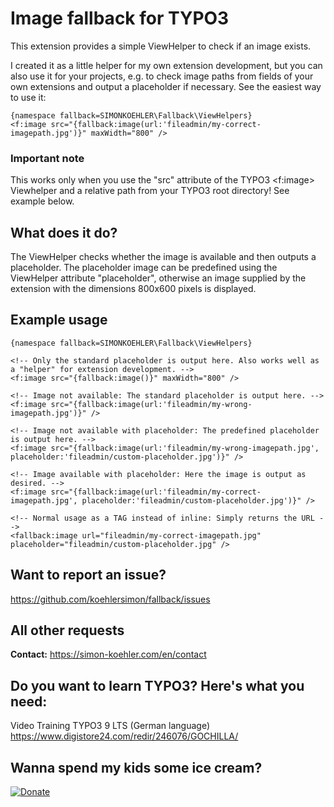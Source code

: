 # Image fallback for TYPO3

This extension provides a simple ViewHelper to check if an image exists.

I created it as a little helper for my own extension development, but you can also use it for your projects, e.g. to check image paths from fields of your own extensions and output a placeholder if necessary. See the easiest way to use it:

```
{namespace fallback=SIMONKOEHLER\Fallback\ViewHelpers}
<f:image src="{fallback:image(url:'fileadmin/my-correct-imagepath.jpg')}" maxWidth="800" />
```

### Important note
This works only when you use the "src" attribute of the TYPO3 <f:image> Viewhelper and a relative path from your TYPO3 root directory! See example below.

## What does it do?

The ViewHelper checks whether the image is available and then outputs a placeholder. The placeholder image can be predefined using the ViewHelper attribute "placeholder", otherwise an image supplied by the extension with the dimensions 800x600 pixels is displayed.

## Example usage

```
{namespace fallback=SIMONKOEHLER\Fallback\ViewHelpers}

<!-- Only the standard placeholder is output here. Also works well as a "helper" for extension development. -->
<f:image src="{fallback:image()}" maxWidth="800" />

<!-- Image not available: The standard placeholder is output here. -->
<f:image src="{fallback:image(url:'fileadmin/my-wrong-imagepath.jpg')}" />

<!-- Image not available with placeholder: The predefined placeholder is output here. -->
<f:image src="{fallback:image(url:'fileadmin/my-wrong-imagepath.jpg', placeholder:'fileadmin/custom-placeholder.jpg')}" />

<!-- Image available with placeholder: Here the image is output as desired. -->
<f:image src="{fallback:image(url:'fileadmin/my-correct-imagepath.jpg', placeholder:'fileadmin/custom-placeholder.jpg')}" />

<!-- Normal usage as a TAG instead of inline: Simply returns the URL -->
<fallback:image url="fileadmin/my-correct-imagepath.jpg" placeholder="fileadmin/custom-placeholder.jpg" />
```

## Want to report an issue?

https://github.com/koehlersimon/fallback/issues

## All other requests

**Contact:** https://simon-koehler.com/en/contact

## Do you want to learn TYPO3? Here's what you need:
Video Training TYPO3 9 LTS (German language)
https://www.digistore24.com/redir/246076/GOCHILLA/

## Wanna spend my kids some ice cream?
[![Donate](https://img.shields.io/badge/Donate-PayPal-green.svg)](https://paypal.me/typo3freelancer/5)
